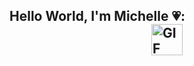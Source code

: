 
## Hello World, I'm Michelle 💗: <img alt="GIF" src="https://media.giphy.com/media/Cmr1OMJ2FN0B2/giphy.gif" width="50" style="display: block; margin: 0 auto;">


